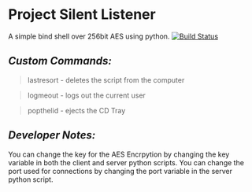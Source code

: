 # Project Silent Listener
A simple bind shell over 256bit AES using python.
[![Build Status](https://travis-ci.com/c0rruptedb1t/Project-Silent-Listener.svg?branch=master)](https://travis-ci.com/c0rruptedb1t/Project-Silent-Listener)
## _Custom Commands:_
> lastresort - deletes the script from the computer

> logmeout - logs out the current user

> popthelid - ejects the CD Tray

## _Developer Notes:_
You can change the key for the AES Encrpytion by changing the key variable in both the client and server python scripts.
You can change the port used for connections by changing the port variable in the server python script.
